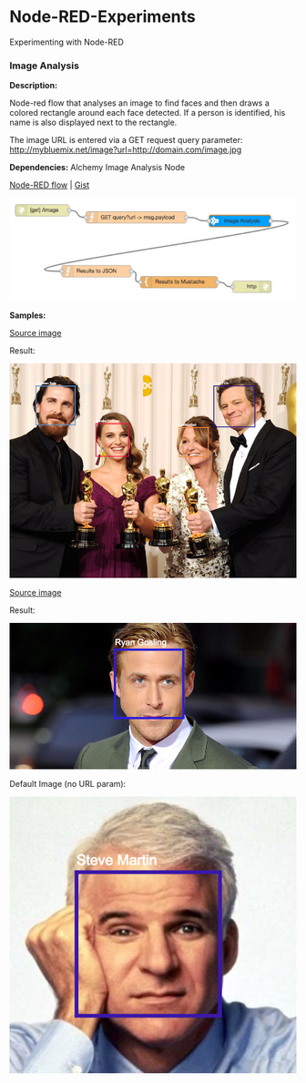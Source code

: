 # Node-RED-Experiments
Experimenting with Node-RED

### Image Analysis

**Description:**

Node-red flow that analyses an image to find faces and then draws a colored rectangle around each face detected. If a person is identified, his name is also displayed next to the rectangle.

The image URL is entered via a GET request query parameter: http://mybluemix.net/image?url=http://domain.com/image.jpg

**Dependencies:** Alchemy Image Analysis Node

[Node-RED flow](http://flows.nodered.org/flow/7bc0b97f3de6c1bc9a57f7426fdee2c8) | [Gist](https://gist.github.com/kostasx/7bc0b97f3de6c1bc9a57f7426fdee2c8)

![Alt text](/image-analysis/img/flow.jpg)

**Samples:**

[Source image](http://static1.businessinsider.com/image/511be0b469bedd8d20000013/heres-how-much-hollywood-studios-and-stars-can-earn-by-winning-an-oscar.jpg)

Result:

![Alt text](/image-analysis/img/node-red-image-analysis-hollywood.png)

[Source image](http://tgj.roccamedia.netdna-cdn.com/wp-content/uploads/2014/11/stylish-actor-TGJ.10.jpg)

Result:

![Alt text](/image-analysis/img/node-red-image-analysis-ryan-gosling.png)

Default Image (no URL param):

![Alt text](/image-analysis/img/node-red-image-analysis-steve-martin.png)


